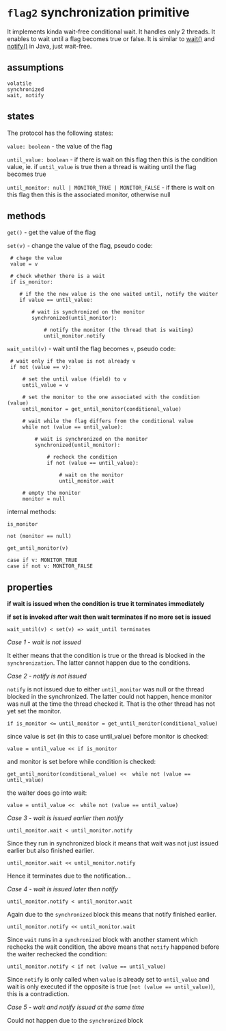 `flag2` synchronization primitive
==

It implements kinda wait-free conditional wait. It handles only 2 threads. It enables to wait until a flag becomes true or false. It is similar to [wait()](http://docs.oracle.com/javase/7/docs/api/java/lang/Object.html#wait%28%29) and [notify()](http://docs.oracle.com/javase/7/docs/api/java/lang/Object.html#notify%28%29) in Java, just wait-free.

assumptions 
--

    volatile
    synchronized
    wait, notify

states
--

The protocol has the following states:

`value: boolean` - the value of the flag

`until_value: boolean` - if there is wait on this flag then this is the condition value, ie. if `until_value` is true then a thread is waiting until the flag becomes true

`until_monitor: null | MONITOR_TRUE | MONITOR_FALSE` - if there is wait on this flag then this is the associated monitor, otherwise null


methods
--

`get()` - get the value of the flag

`set(v)` - change the value of the flag, pseudo code:

     # chage the value
     value = v

     # check whether there is a wait
     if is_monitor:

        # if the the new value is the one waited until, notify the waiter
        if value == until_value:

            # wait is synchronized on the monitor
            synchronized(until_monitor): 

                # notify the monitor (the thread that is waiting)
                until_monitor.notify


`wait_until(v)` - wait until the flag becomes `v`, pseudo code:  

     # wait only if the value is not already v
     if not (value == v):

         # set the until value (field) to v
         until_value = v

         # set the monitor to the one associated with the condition (value)
         until_monitor = get_until_monitor(conditional_value)

         # wait while the flag differs from the conditional value
         while not (value == until_value): 

             # wait is synchronized on the monitor
             synchronized(until_monitor):
             
                 # recheck the condition
                 if not (value == until_value): 

                     # wait on the monitor
                     until_monitor.wait

         # empty the monitor
         monitor = null


internal methods:

`is_monitor`

    not (monitor == null)

`get_until_monitor(v)`

    case if v: MONITOR_TRUE
    case if not v: MONITOR_FALSE

properties
--

**if wait is issued when the condition is true it terminates immediately**

**if set is invoked after wait then wait terminates if no more set is issued**

    wait_until(v) < set(v) => wait_until terminates 


*Case 1 - wait is not issued*

It either means that the condition is true or the thread is blocked in the` synchronization`. The latter cannot happen due to the conditions.


*Case 2 - notify is not issued*

`notify` is not issued due to either `until_monitor` was null or the thread blocked in the synchronized. The latter could not happen, hence monitor was null at the time the thread checked it. That is the other thread has not yet set the monitor.

    if is_monitor <= until_monitor = get_until_monitor(conditional_value)

since value is set (in this to case until_value) before monitor is checked:

    value = until_value << if is_monitor

and monitor is set before while condition is checked:

    get_until_monitor(conditional_value) <<  while not (value == until_value)

the waiter does go into wait:

    value = until_value <<  while not (value == until_value)


*Case 3 - wait is issued earlier then notify*

    until_monitor.wait < until_monitor.notify

Since they run in synchronized block it means that wait was not just issued earlier but also finished earlier.

    until_monitor.wait << until_monitor.notify

Hence it terminates due to the notification...


*Case 4 - wait is issued later then notify*

    until_monitor.notify < until_monitor.wait

Again due to the `synchronized` block this means that notify finished earlier.

    until_monitor.notify << until_monitor.wait

Since `wait` runs in a `synchronized` block with another stament which rechecks the wait condition, the above means that `notify` happened before the waiter rechecked the condition:

    until_monitor.notify < if not (value == until_value)

Since `notify` is only called when `value` is already set to `until_value` and wait is only executed if the opposite is true (`not (value == until_value)`), this is a contradiction.


*Case 5 - wait and notify issued at the same time*

Could not happen due to the `synchronized` block